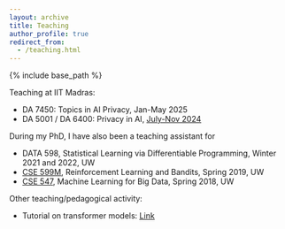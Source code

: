 ```yaml
---
layout: archive
title: Teaching
author_profile: true
redirect_from: 
  - /teaching.html
---
```


{% include base_path %}

Teaching at IIT Madras:
* DA 7450: Topics in AI Privacy, Jan-May 2025
* DA 5001 / DA 6400: Privacy in AI,  [<u>July-Nov 2024</u>](https://krishnap25.github.io/privAI_course_2024o/) 


During my PhD, I have also been a teaching assistant for

* DATA 598, Statistical Learning via Differentiable Programming, Winter 2021 and 2022, UW
* [<u>CSE 599M</u>](https://courses.cs.washington.edu/courses/cse599m/19sp/), Reinforcement Learning and Bandits, Spring 2019, UW
* [<u>CSE 547</u>](https://courses.cs.washington.edu/courses/cse547/18sp/), Machine Learning for Big Data, Spring 2018, UW

Other teaching/pedagogical activity:

* Tutorial on transformer models: [<u>Link</u>](https://docs.google.com/presentation/d/1GC0PwHVUboCOLhMgFKQhXtg59qC-EERZuhcpMwP9lFM/edit?usp=sharing&resourcekey=0--R645vuTlaWWSMfbAix_zA)
